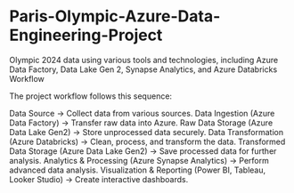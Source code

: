 # Paris-Olympic-Azure-Data-Engineering-Project
Olympic 2024 data using various tools and technologies, including Azure Data Factory, Data Lake Gen 2, Synapse Analytics, and Azure Databricks
Workflow


The project workflow follows this sequence:

Data Source → Collect data from various sources.
Data Ingestion (Azure Data Factory) → Transfer raw data into Azure.
Raw Data Storage (Azure Data Lake Gen2) → Store unprocessed data securely.
Data Transformation (Azure Databricks) → Clean, process, and transform the data.
Transformed Data Storage (Azure Data Lake Gen2) → Save processed data for further analysis.
Analytics & Processing (Azure Synapse Analytics) → Perform advanced data analysis.
Visualization & Reporting (Power BI, Tableau, Looker Studio) → Create interactive dashboards.
